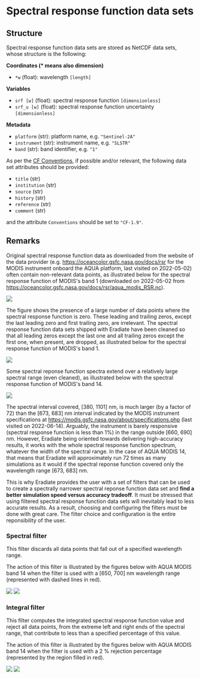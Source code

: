 # Spectral response function data sets

## Structure

Spectral response function data sets are stored as NetCDF data sets, whose
structure is the following:

**Coordinates (\* means also dimension)**

* `*w` (float): wavelength `[length]`

**Variables**

* `srf [w]` (float): spectral response function `[dimensionless]`
* `srf_u [w]` (float): spectral response function uncertainty `[dimensionless]`

**Metadata**

* `platform` (str): platform name, e.g. `"Sentinel-2A"`
* `instrument` (str): instrument name, e.g. `"SLSTR"`
* `band` (str): band identifier, e.g. `"1"`

As per the [CF Conventions](https://cfconventions.org/), if possible and/or
relevant, the following data set attributes should be provided:

* `title` (str)
* `institution` (str)
* `source` (str)
* `history` (str)
* `reference` (str)
* `comment` (str)

and the attribute `Conventions` should be set to `"CF-1.9"`.
## Remarks

Original spectral response function data as downloaded from the website of the
data provider (e.g. https://oceancolor.gsfc.nasa.gov/docs/rsr for the MODIS 
instrument onboard the AQUA platform, last visited on 2022-05-02) often contain
non-relevant data points, as illustrated below for the spectral response
function of MODIS's band 1 (downloaded on 2022-05-02 from 
https://oceancolor.gsfc.nasa.gov/docs/rsr/aqua_modis_RSR.nc).

![](fig/aqua-modis-1-original_data.svg)

The figure shows the presence of a large number of data points where 
the spectral response function is zero.
These leading and trailing zeros, except the last leading zero and first
trailing zero, are irrelevant.
The spectral response function data sets shipped with Eradiate have been
cleaned so that all leading zeros except the last one and all trailing zeros
except the first one, when present, are dropped, as illustrated below for the 
spectral response function of MODIS's band 1.

![](fig/aqua-modis-1-cleaned_data.svg)

Some spectral reponse function spectra extend over a relatively
large spectral range (even cleaned), as illustrated below with the spectral 
response function of MODIS's band 14.

![](fig/aqua-modis-14-cleaned.svg)

The spectral interval covered, [380, 1101] nm, is much larger (by a factor of
72) than the [673, 683] nm interval indicated by the MODIS instrument
specifications at
https://modis.gsfc.nasa.gov/about/specifications.php
(last visited on 2022-06-14).
Arguably, the instrument is barely responsive (spectral response function is
less than 1%) in the range outside [660, 690] nm.
However, Eradiate being oriented towards delivering high-accuracy results, it
works with the whole spectral response function spectrum, whatever the width of
the spectral range.
In the case of AQUA MODIS 14, that means that Eradiate will approximately run
72 times as many simulations as it would if the spectral reponse function
covered only the wavelength range [673, 683] nm.

This is why Eradiate provides the user with a set of filters that can be used 
to create a spectrally narrower spectral reponse function data set and
**find a better simulation speed versus accuracy tradeoff**.
It must be stressed that using filtered spectral response function data sets
will inevitably lead to less accurate results.
As a result, choosing and configuring the filters must be done with great care.
The filter choice and configuration is the entire reponsibility of the user.

### Spectral filter

This filter discards all data points that fall out of a specified wavelength 
range.

The action of this filter is illustrated by the figures below with AQUA MODIS 
band 14 when the filter is used with a [650, 700] nm wavelength range
(represented with dashed lines in red).

![](fig/aqua-modis-14-spectral.svg)
![](fig/aqua-modis-14-filtered_data_650_700.svg)

### Integral filter

This filter computes the integrated spectral response function value and reject
all data points, from the extreme left and right ends of the spectral range, 
that contribute to less than a specified percentage of this value.

The action of this filter is illustrated by the figures below with AQUA MODIS 
band 14 when the filter is used with a 2 % rejection percentage (represented
by the region filled in red).

![](fig/aqua-modis-14-integral.svg)
![](fig/aqua-modis-14-filtered_data_2_percent.svg)
